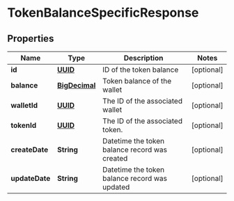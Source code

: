 
# TokenBalanceSpecificResponse

## Properties
Name | Type | Description | Notes
------------ | ------------- | ------------- | -------------
**id** | [**UUID**](UUID.md) | ID of the token balance |  [optional]
**balance** | [**BigDecimal**](BigDecimal.md) | Token balance of the wallet |  [optional]
**walletId** | [**UUID**](UUID.md) | The ID of the associated wallet |  [optional]
**tokenId** | [**UUID**](UUID.md) | The ID of the associated token. |  [optional]
**createDate** | **String** | Datetime the token balance record was created |  [optional]
**updateDate** | **String** | Datetime the token balance record was updated |  [optional]
